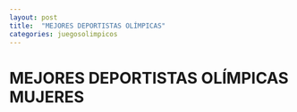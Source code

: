 ```yaml
---
layout: post
title:  "MEJORES DEPORTISTAS OLÍMPICAS"
categories: juegosolimpicos
---
```


# MEJORES DEPORTISTAS OLÍMPICAS MUJERES
